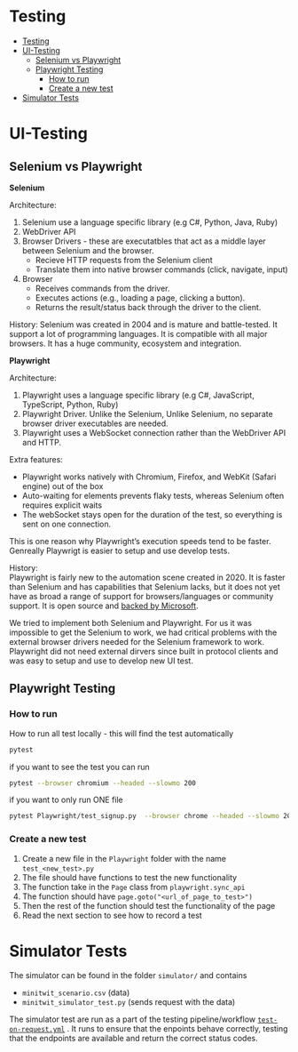# Testing

- [Testing](#testing)
- [UI-Testing](#ui-testing)
  - [Selenium vs Playwright](#selenium-vs-playwright)
  - [Playwright Testing](#playwright-testing)
    - [How to run](#how-to-run)
    - [Create a new test](#create-a-new-test)
- [Simulator Tests](#simulator-tests)

# UI-Testing

## Selenium vs Playwright

**Selenium**

Architecture: 
1. Selenium use a language specific library (e.g C#, Python, Java, Ruby)
1. WebDriver API
1. Browser Drivers - these are executatbles that act as a middle layer between Selenium and the browser. 
   - Recieve HTTP requests from the Selenium client
   - Translate them into native browser commands (click, navigate, input)
1. Browser
   -  Receives commands from the driver.
   - Executes actions (e.g., loading a page, clicking a button).
   - Returns the result/status back through the driver to the client.

History:
Selenium was created in 2004 and is mature and battle-tested. It support a lot of programming languages. It is compatible with all major browsers. It has a huge community, ecosystem and integration. 


**Playwright**

Architecture: 
1. Playwright uses a language specific library (e.g C#, JavaScript, TypeScript, Python, Ruby)
1. Playwright Driver. Unlike the Selenium, Unlike Selenium, no separate browser driver executables are needed.
1. Playwright uses a WebSocket connection rather than the WebDriver API and HTTP. 

Extra features:
- Playwright works natively with Chromium, Firefox, and WebKit (Safari engine) out of the box
- Auto-waiting for elements prevents flaky tests, whereas Selenium often requires explicit waits
- The webSocket stays open for the duration of the test, so everything is sent on one connection. 

This is one reason why Playwright’s execution speeds tend to be faster.
Genreally Playwrigt is easier to setup and use develop tests.

History:  
Playwright is fairly new to the automation scene created in 2020. It is faster than Selenium and has capabilities that Selenium lacks, but it does not yet have as broad a range of support for browsers/languages or community support. It is open source and [backed by Microsoft](https://github.com/microsoft/playwright).


We tried to implement both Selenium and Playwright. For us it was impossible to get the Selenium to work, we had critical problems with the external browser drivers needed for the Selenium framework to work. Playwright did not need external dirvers since built in protocol clients and was easy to setup and use to develop new UI test. 


## Playwright Testing

### How to run
How to run all test locally - this will find the test automatically

```bash
pytest
```

if you want to see the test you can run
```bash
pytest --browser chromium --headed --slowmo 200
```

if you want to only run ONE file

```bash
pytest Playwright/test_signup.py  --browser chrome --headed --slowmo 200
```
### Create a new test
1. Create a new file in the `Playwright` folder with the name `test_<new_test>.py`
1. The file should have functions to test the new functionality
1. The function take in the `Page` class from `playwright.sync_api` 
1. The function should have `page.goto("<url_of_page_to_test>")`
1. Then the rest of the function should test the functionality of the page
1. Read the next section to see how to record a test

# Simulator Tests

The simulator can be found in the folder `simulator/` and contains
- `minitwit_scenario.csv` (data)
- `minitwit_simulator_test.py` (sends request with the data)

The simulator test are run as a part of the testing pipeline/workflow [`test-on-request.yml`](../.github/workflows/test-on-request.yml) . It runs to ensure that the enpoints behave correctly, testing that the endpoints are available and return the correct status codes. 
